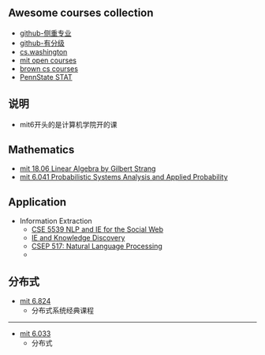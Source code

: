 ## Awesome courses collection
- [github-侧重专业](https://github.com/prakhar1989/awesome-courses)
- [github-有分级](https://github.com/JustFollowUs/Machine-Learning)
- [cs.washington](https://www.cs.washington.edu/education/courses)
- [mit open courses](https://ocw.mit.edu/index.htm)
- [brown cs courses](https://cs.brown.edu/courses/)
- [PennState STAT](https://onlinecourses.science.psu.edu/statprogram/programs)


## 说明
- mit6开头的是计算机学院开的课


## Mathematics
- [mit 18.06 Linear Algebra by Gilbert Strang](https://ocw.mit.edu/courses/mathematics/18-06sc-linear-algebra-fall-2011/#)
- [mit 6.041 Probabilistic Systems Analysis and Applied Probability](https://ocw.mit.edu/courses/electrical-engineering-and-computer-science/6-041sc-probabilistic-systems-analysis-and-applied-probability-fall-2013/index.htm)


## Application
- Information Extraction
    - [CSE 5539 NLP and IE for the Social Web](http://aritter.github.io/courses/5539.html)
    - [IE and Knowledge Discovery](http://nlp.cs.rpi.edu/course/spring15/ie.html)
    - [CSEP 517: Natural Language Processing](http://courses.cs.washington.edu/courses/csep517/)
    - 
    

## 分布式
- [mit 6.824](https://pdos.csail.mit.edu/6.824/schedule.html)
    - 分布式系统经典课程

---
- [mit 6.033](http://web.mit.edu/6.033/www/general.shtml)
    - 分布式
  
 